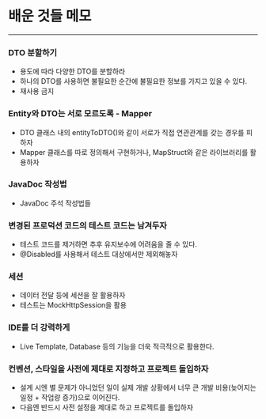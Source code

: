 # 배운 것들 메모

---

### DTO 분할하기
- 용도에 따라 다양한 DTO를 분할하라
- 하나의 DTO를 사용하면 불필요한 순간에 불필요한 정보를 가지고 있을 수 있다.
- 재사용 금지

### Entity와 DTO는 서로 모르도록 - Mapper
- DTO 클래스 내의 entityToDTO()와 같이 서로가 직접 연관관계를 갖는 경우를 피하자
- Mapper 클래스를 따로 정의해서 구현하거나, MapStruct와 같은 라이브러리를 활용하자

### JavaDoc 작성법
- JavaDoc 주석 작성법들

### 변경된 프로덕션 코드의 테스트 코드는 남겨두자
- 테스트 코드를 제거하면 추후 유지보수에 어려움을 줄 수 있다.
- @Disabled를 사용해서 테스트 대상에서만 제외해놓자

### 세션
- 데이터 전달 등에 세션을 잘 활용하자
- 테스트는 MockHttpSession을 활용

### IDE를 더 강력하게
- Live Template, Database 등의 기능을 더욱 적극적으로 활용한다.

### 컨벤션, 스타일을 사전에 제대로 지정하고 프로젝트 돌입하자
- 설계 시엔 별 문제가 아니었던 일이 실제 개발 상황에서 너무 큰 개발 비용(늦어지는 일정 + 작업량 증가)으로 이어진다.
- 다음엔 반드시 사전 설정을 제대로 하고 프로젝트를 돌입하자